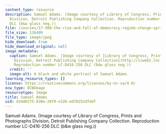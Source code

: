 ```yaml
---
content_type: resource
description: Samuel Adams. (Image courtesy of Library of Congress, Prints and Photographs
  Division, Detroit Publishing Company Collection. Reproduction number LC-D416-256
  DLC (b&w glass neg.))
file: /courses/17-508-the-rise-and-fall-of-democracy-regime-change-spring-2002/d34d6275830e20f0e326ed78252dfddf_17-508s02.jpg
file_size: 116499
file_type: image/jpeg
hide_download: true
hide_download_original: null
image_metadata:
  caption: Samuel Adams. (Image courtesy of [Library of Congress, Prints and Photographs
    Division, Detroit Publishing Company Collection](http://lcweb2.loc.gov/ammem/collections/touring/index.html).
    Reproduction number LC-D416-256 DLC (b&w glass neg.))
  credit: ''
  image-alt: A black and white portrait of Samuel Adams.
learning_resource_types: []
license: https://creativecommons.org/licenses/by-nc-sa/4.0/
ocw_type: OCWImage
resourcetype: Image
title: Samuel Adams
uid: d34d6275-830e-20f0-e326-ed78252dfddf
---
```

Samuel Adams. (Image courtesy of Library of Congress, Prints and Photographs Division, Detroit Publishing Company Collection. Reproduction number LC-D416-256 DLC (b&w glass neg.))